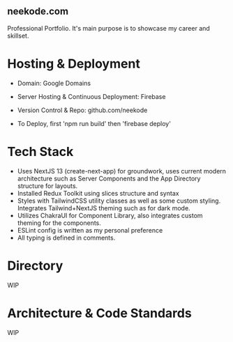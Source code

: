 ## neekode.com

Professional Portfolio. It's main purpose is to showcase my career and skillset.

[//]: # (TODO: This website is also used for my small business.)

# Hosting & Deployment

- Domain: Google Domains
- Server Hosting & Continuous Deployment: Firebase
- Version Control & Repo: github.com/neekode
- To Deploy, first 'npm run build' then 'firebase deploy'

  [//]: # (TODO: What else?)

# Tech Stack

- Uses NextJS 13 (create-next-app) for groundwork, uses current modern architecture such as Server Components and the
  App Directory structure for layouts.
- Installed Redux Toolkit using slices structure and syntax
- Styles with TailwindCSS utility classes as well as some custom styling. Integrates Tailwind+NextJS theming such as for
  dark mode.
- Utilizes ChakraUI for Component Library, also integrates custom theming for the components.
- ESLint config is written as my personal preference
- All typing is defined in comments.

[//]: # (TODO: Any uses for GraphQL? Does Server Components handle that?)

# Directory

WIP

# Architecture & Code Standards

WIP
